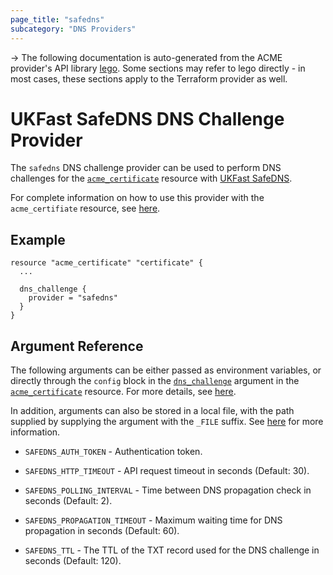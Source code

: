 ```yaml
---
page_title: "safedns"
subcategory: "DNS Providers"
---
```


-> The following documentation is auto-generated from the ACME
provider's API library [lego](https://go-acme.github.io/lego/).  Some
sections may refer to lego directly - in most cases, these sections
apply to the Terraform provider as well.

# UKFast SafeDNS DNS Challenge Provider

The `safedns` DNS challenge provider can be used to perform DNS challenges for
the [`acme_certificate`][resource-acme-certificate] resource with
[UKFast SafeDNS](https://www.ukfast.co.uk/dns-hosting.html).

[resource-acme-certificate]: ../resources/certificate.md

For complete information on how to use this provider with the `acme_certifiate`
resource, see [here][resource-acme-certificate-dns-challenges].

[resource-acme-certificate-dns-challenges]: ../resources/certificate.md#using-dns-challenges

## Example

```hcl
resource "acme_certificate" "certificate" {
  ...

  dns_challenge {
    provider = "safedns"
  }
}
```
## Argument Reference

The following arguments can be either passed as environment variables, or
directly through the `config` block in the
[`dns_challenge`][resource-acme-certificate-dns-challenge-arg] argument in the
[`acme_certificate`][resource-acme-certificate] resource. For more details, see
[here][resource-acme-certificate-dns-challenges].

[resource-acme-certificate-dns-challenge-arg]: ../resources/certificate.md#dns_challenge

In addition, arguments can also be stored in a local file, with the path
supplied by supplying the argument with the `_FILE` suffix. See
[here][acme-certificate-file-arg-example] for more information.

[acme-certificate-file-arg-example]: ../resources/certificate.md#using-variable-files-for-provider-arguments

* `SAFEDNS_AUTH_TOKEN` - Authentication token.

* `SAFEDNS_HTTP_TIMEOUT` - API request timeout in seconds (Default: 30).
* `SAFEDNS_POLLING_INTERVAL` - Time between DNS propagation check in seconds (Default: 2).
* `SAFEDNS_PROPAGATION_TIMEOUT` - Maximum waiting time for DNS propagation in seconds (Default: 60).
* `SAFEDNS_TTL` - The TTL of the TXT record used for the DNS challenge in seconds (Default: 120).


